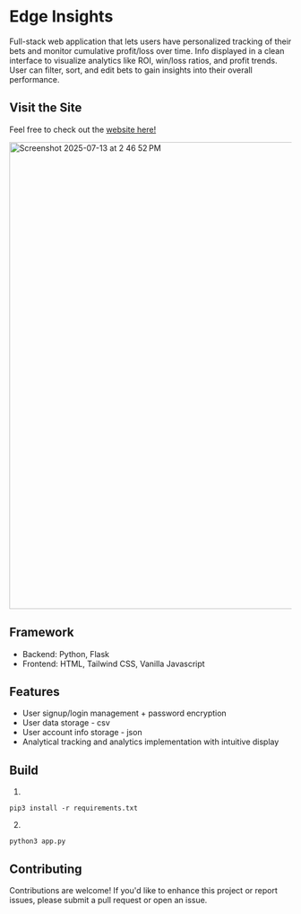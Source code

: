 # Edge Insights

Full-stack web application that lets users have personalized tracking of their bets and monitor
cumulative profit/loss over time. Info displayed in a clean interface to visualize analytics like
ROI, win/loss ratios, and profit trends. User can filter, sort, and edit bets to gain insights
into their overall performance. 

## Visit the Site
Feel free to check out the [website here!](https://pokerbuddy.app/landing)

<img width="1470" height="832" alt="Screenshot 2025-07-13 at 2 46 52 PM" src="https://github.com/user-attachments/assets/0970de42-67f2-4679-89c0-db6c0f50a6c7" />

## Framework
* Backend: Python, Flask
* Frontend: HTML, Tailwind CSS, Vanilla Javascript

## Features
* User signup/login management + password encryption
* User data storage - csv
* User account info storage - json
* Analytical tracking and analytics implementation with intuitive display

## Build
1. 
```
pip3 install -r requirements.txt
```

2. 
```
python3 app.py
```
## Contributing
Contributions are welcome! If you'd like to enhance this project or report issues, please submit a pull request or open an issue.
